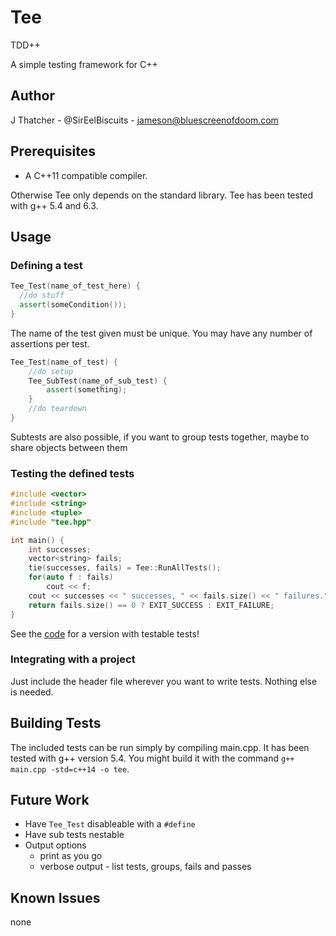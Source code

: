 Tee
===

TDD++

A simple testing framework for C++

Author
------

J Thatcher - @SirEelBiscuits - jameson@bluescreenofdoom.com

Prerequisites
-------------

- A C++11 compatible compiler.

Otherwise Tee only depends on the standard library.
Tee has been tested with g++ 5.4 and 6.3. 

Usage
-----

### Defining a test

```cpp
Tee_Test(name_of_test_here) {
  //do stuff
  assert(someCondition());
}
```

The name of the test given must be unique. You may have any number of
assertions per test.

```cpp
Tee_Test(name_of_test) {
	//do setup
	Tee_SubTest(name_of_sub_test) {
		assert(something);
	}
	//do teardown
}
```

Subtests are also possible, if you want to group tests together, maybe to
share objects between them

### Testing the defined tests

```cpp
#include <vector>
#include <string>
#include <tuple>
#include "tee.hpp"

int main() {
	int successes;
	vector<string> fails;
	tie(successes, fails) = Tee::RunAllTests();
	for(auto f : fails)
		cout << f;
	cout << successes << " successes, " << fails.size() << " failures." << endl;
	return fails.size() == 0 ? EXIT_SUCCESS : EXIT_FAILURE;
}

```

See the [code](main.cpp) for a version with testable tests!

### Integrating with a project

Just include the header file wherever you want to write tests. Nothing else
is needed.

Building Tests
--------------

The included tests can be run simply by compiling main.cpp.
It has been tested with g++ version 5.4.
You might build it with the command `g++ main.cpp -std=c++14 -o tee`.

Future Work
-----------

- Have `Tee_Test` disableable with a `#define`
- Have sub tests nestable
- Output options
	- print as you go
	- verbose output - list tests, groups, fails and passes

Known Issues
------------

none
